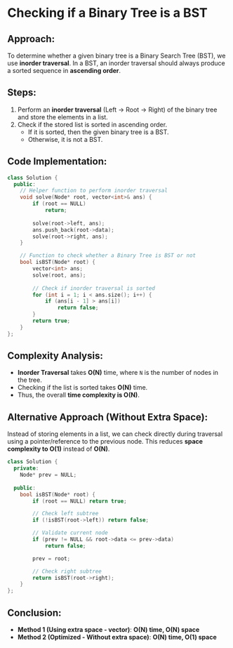 # Checking if a Binary Tree is a BST

## Approach:
To determine whether a given binary tree is a Binary Search Tree (BST), we use **inorder traversal**. In a BST, an inorder traversal should always produce a sorted sequence in **ascending order**.

## Steps:
1. Perform an **inorder traversal** (Left → Root → Right) of the binary tree and store the elements in a list.
2. Check if the stored list is sorted in ascending order.
   - If it is sorted, then the given binary tree is a BST.
   - Otherwise, it is not a BST.

## Code Implementation:
```cpp
class Solution {
  public:
    // Helper function to perform inorder traversal
    void solve(Node* root, vector<int>& ans) {
        if (root == NULL)
            return;
        
        solve(root->left, ans);
        ans.push_back(root->data);
        solve(root->right, ans);
    }

    // Function to check whether a Binary Tree is BST or not
    bool isBST(Node* root) {
        vector<int> ans;
        solve(root, ans);
        
        // Check if inorder traversal is sorted
        for (int i = 1; i < ans.size(); i++) {
            if (ans[i - 1] > ans[i])
                return false;
        }
        return true;
    }
};

```

## Complexity Analysis:
- **Inorder Traversal** takes **O(N)** time, where `N` is the number of nodes in the tree.
- Checking if the list is sorted takes **O(N)** time.
- Thus, the overall **time complexity is O(N)**.

## Alternative Approach (Without Extra Space):
Instead of storing elements in a list, we can check directly during traversal using a pointer/reference to the previous node. This reduces **space complexity to O(1)** instead of **O(N)**.

```c++
class Solution {
  private:
    Node* prev = NULL;
    
  public:
    bool isBST(Node* root) {
        if (root == NULL) return true;

        // Check left subtree
        if (!isBST(root->left)) return false;

        // Validate current node
        if (prev != NULL && root->data <= prev->data)
            return false;

        prev = root;

        // Check right subtree
        return isBST(root->right);
    }
};
```

## Conclusion:
- **Method 1 (Using extra space - vector)**: **O(N) time, O(N) space**
- **Method 2 (Optimized - Without extra space)**: **O(N) time, O(1) space**
